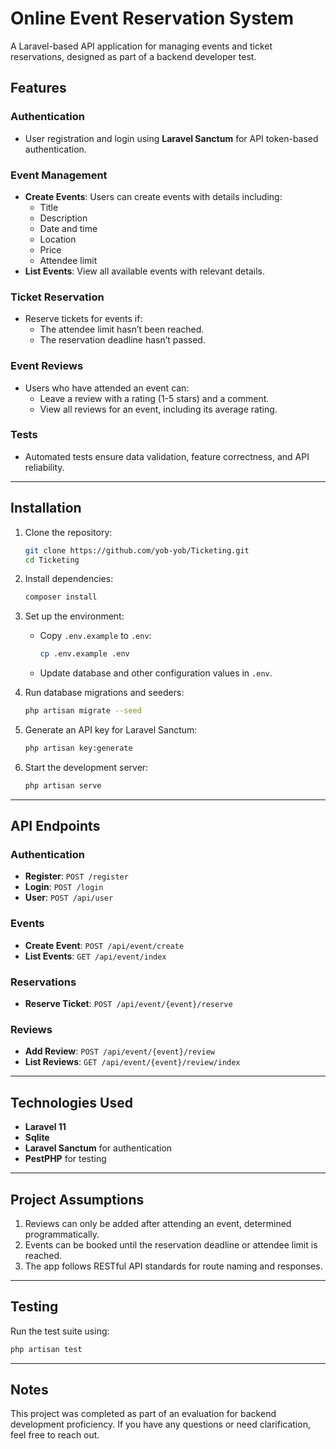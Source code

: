 # Online Event Reservation System  

A Laravel-based API application for managing events and ticket reservations, designed as part of a backend developer test.  

## Features  

### Authentication  

- User registration and login using **Laravel Sanctum** for API token-based authentication.  

### Event Management  

- **Create Events**: Users can create events with details including:
  - Title  
  - Description  
  - Date and time  
  - Location  
  - Price  
  - Attendee limit  
- **List Events**: View all available events with relevant details.  

### Ticket Reservation  

- Reserve tickets for events if:  
  - The attendee limit hasn’t been reached.  
  - The reservation deadline hasn’t passed.  

### Event Reviews  

- Users who have attended an event can:  
  - Leave a review with a rating (1-5 stars) and a comment.  
  - View all reviews for an event, including its average rating.  

### Tests  

- Automated tests ensure data validation, feature correctness, and API reliability.  

---

## Installation  

1. Clone the repository:  

   ```bash  
   git clone https://github.com/yob-yob/Ticketing.git  
   cd Ticketing  
   ```  

2. Install dependencies:  

   ```bash  
   composer install  
   ```  

3. Set up the environment:  
   - Copy `.env.example` to `.env`:  
  
     ```bash  
     cp .env.example .env  
     ```  

   - Update database and other configuration values in `.env`.  

4. Run database migrations and seeders:  

   ```bash  
   php artisan migrate --seed  
   ```  

5. Generate an API key for Laravel Sanctum:  
  
   ```bash  
   php artisan key:generate  
   ```  

6. Start the development server:  

   ```bash  
   php artisan serve  
   ```  

---

## API Endpoints  

### Authentication

- **Register**: `POST /register`  
- **Login**: `POST /login`  
- **User**: `POST /api/user`  

### Events  

- **Create Event**: `POST /api/event/create`  
- **List Events**: `GET /api/event/index`  

### Reservations  

- **Reserve Ticket**: `POST /api/event/{event}/reserve`  

### Reviews  

- **Add Review**: `POST /api/event/{event}/review`  
- **List Reviews**: `GET /api/event/{event}/review/index`  

---

## Technologies Used  

- **Laravel 11**  
- **Sqlite**  
- **Laravel Sanctum** for authentication  
- **PestPHP** for testing  

---

## Project Assumptions  

1. Reviews can only be added after attending an event, determined programmatically.  
2. Events can be booked until the reservation deadline or attendee limit is reached.  
3. The app follows RESTful API standards for route naming and responses.  

---

## Testing  

Run the test suite using:  

```bash  
php artisan test  
```  

---

## Notes  

This project was completed as part of an evaluation for backend development proficiency. If you have any questions or need clarification, feel free to reach out.  